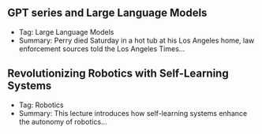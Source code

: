 ## GPT series and Large Language Models
- Tag: Large Language Models
- Summary: Perry died Saturday in a hot tub at his Los Angeles home, law enforcement sources told the Los Angeles Times...

## Revolutionizing Robotics with Self-Learning Systems
- Tag: Robotics
- Summary: This lecture introduces how self-learning systems enhance the autonomy of robotics...
